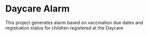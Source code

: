 # Daycare Alarm
This project generates alarm based on vaccination due dates and registration status for children registered at the Daycare
